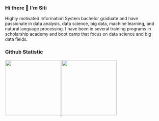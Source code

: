 ### Hi there 👋 I'm Siti

Highly motivated Information System bachelor graduate and have passionate in data analysis, data science, big data, machine learning, and natural language processing. I have been in several training programs in scholarship academy and boot camp that focus on data science and big data fields.

### Github Statistic
<p align="left">
<a href="https://github.com/sitimarufatus">
  <img height="180em" src="https://github-readme-stats-eight-theta.vercel.app/api?username=sitimarufatus&show_icons=true&theme=algolia&include_all_commits=true&count_private=true"/>
  <img height="180em" src="https://github-readme-stats-eight-theta.vercel.app/api/top-langs/?username=sitimarufatus&layout=compact&langs_count=8&theme=algolia"/>
</a>
</p>

<!--
**sitimarufatus/sitimarufatus** is a ✨ _special_ ✨ repository because its `README.md` (this file) appears on your GitHub profile.

Here are some ideas to get you started:

- 🔭 I’m currently working on ...
- 🌱 I’m currently learning ...
- 👯 I’m looking to collaborate on ...
- 🤔 I’m looking for help with ...
- 💬 Ask me about ...
- 📫 How to reach me: ...
- 😄 Pronouns: ...
- ⚡ Fun fact: ...
-->
